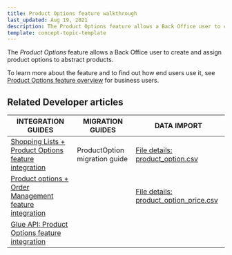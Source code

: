 ```yaml
---
title: Product Options feature walkthrough
last_updated: Aug 19, 2021
description: The Product Options feature allows a Back Office user to create and assign product options to abstract products.
template: concept-topic-template
---
```


The _Product Options_ feature allows a Back Office user to create and assign product options to abstract products.


To learn more about the feature and to find out how end users use it, see [Product Options feature overview](/docs/scos/dev/features/{{page.version}}/product-options/product-options-feature-overview.html) for business users.




## Related Developer articles

|INTEGRATION GUIDES  | MIGRATION GUIDES  | DATA IMPORT |
|---------|---------|---------|
| [Shopping Lists + Product Options feature integration](/docs/scos/dev/migration-and-integration/{{page.version}}/feature-integration-guides/shopping-lists-product-options-feature-integration.html)  | ProductOption migration guide  |[File details: product_option.csv](/docs/scos/dev/developer-guides/{{page.version}}/development-guide/data-import/data-import-categories/special-product-types/product-options/file-details-product-option.csv.html) |
| [Product options + Order Management feature integration](/docs/scos/dev/migration-and-integration/{{page.version}}/feature-integration-guides/product-options-order-management-feature-integration.html)  | | [File details: product_option_price.csv](/docs/scos/dev/developer-guides/{{page.version}}/development-guide/data-import/data-import-categories/special-product-types/product-options/file-details-product-option-price.csv.html) |
| [Glue API: Product Options feature integration](/docs/scos/dev/migration-and-integration/{{page.version}}/feature-integration-guides/glue-api/glue-api-product-options-feature-integration.html)  | | |
